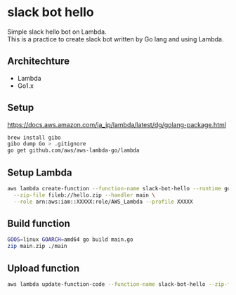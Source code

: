 slack bot hello
===

Simple slack hello bot on Lambda.  
This is a practice to create slack bot written by Go lang and using Lambda.

## Architechture

- Lambda
- Go1.x

## Setup

https://docs.aws.amazon.com/ja_jp/lambda/latest/dg/golang-package.html

```sh
brew install gibo
gibo dump Go > .gitignore
go get github.com/aws/aws-lambda-go/lambda
```

## Setup Lambda

```sh
aws lambda create-function --function-name slack-bot-hello --runtime go1.x \
  --zip-file fileb://hello.zip --handler main \
  --role arn:aws:iam::XXXXX:role/AWS_Lambda --profile XXXXX

```

## Build function

```sh
GOOS=linux GOARCH=amd64 go build main.go
zip main.zip ./main
```

## Upload function

```sh
aws lambda update-function-code --function-name slack-bot-hello --zip-file fileb://main.zip --profile XXX
```
